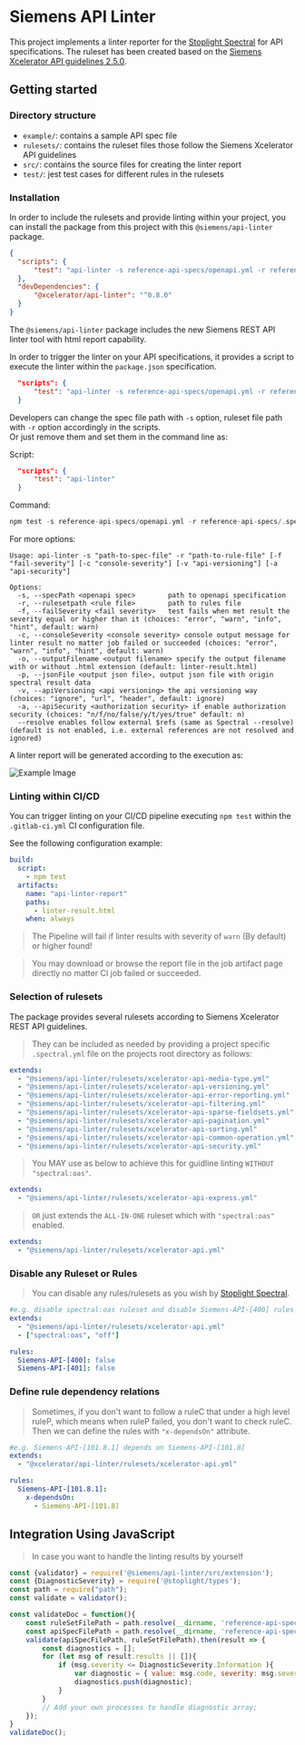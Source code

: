 # Siemens API Linter

This project implements a linter reporter for the [Stoplight Spectral](https://docs.stoplight.io/docs/spectral/674b27b261c3c-overview) for API specifications.
The ruleset has been created based on the [Siemens Xcelerator API guidelines 2.5.0](https://developer.siemens.com/guidelines/api-guidelines/rest/index.html).

## Getting started
### Directory structure

- `example/`: contains a sample API spec file
- `rulesets/`: contains the ruleset files those follow the Siemens Xcelerator API guidelines
- `src/`: contains the source files for creating the linter report
- `test/`: jest test cases for different rules in the rulesets

### Installation

In order to include the rulesets and provide linting within your project, you can install the package from this project with this `@siemens/api-linter` package. 

```json
{
  "scripts": {
      "test": "api-linter -s reference-api-specs/openapi.yml -r reference-api-specs/.spectral.yml"
  },
  "devDependencies": {
      "@xcelerator/api-linter": "^0.8.0"
  }
}
```

The `@siemens/api-linter` package includes the new Siemens REST API linter tool with html report capability.

In order to trigger the linter on your API specifications, it provides a script to execute the linter within the `package.json` specification.

```json
  "scripts": {
      "test": "api-linter -s reference-api-specs/openapi.yml -r reference-api-specs/.spectral.yml"
  }
```
Developers can change the spec file path with `-s` option, ruleset file path with `-r` option accordingly in the scripts.<br>
Or just remove them and set them in the command line as:<br>

Script:
```json
  "scripts": {
      "test": "api-linter"
  }
```
Command:
```groovy
npm test -s reference-api-specs/openapi.yml -r reference-api-specs/.spectral.yml
```

For more options:

```
Usage: api-linter -s "path-to-spec-file" -r "path-to-rule-file" [-f "fail-severity"] [-c "console-severity"] [-v "api-versioning"] [-a "api-security"]

Options:
  -s, --specPath <openapi spec>        path to openapi specification
  -r, --rulesetpath <rule file>        path to rules file
  -f, --failSeverity <fail severity>   test fails when met result the severity equal or higher than it (choices: "error", "warn", "info", "hint", default: warn)
  -c, --consoleSeverity <console severity> console output message for linter result no matter job failed or succeeded (choices: "error", "warn", "info", "hint", default: warn)
  -o, --outputFilename <output filename> specify the output filename with or without .html extension (default: linter-result.html)
  -p, --jsonFile <output json file>, output json file with origin spectral result data
  -v, --apiVersioning <api versioning> the api versioning way (choices: "ignore", "url", "header", default: ignore)
  -a, --apiSecurity <authorization security> if enable authorization security (choices: "n/f/no/false/y/t/yes/true" default: n)
  --resolve enables follow external $refs (same as Spectral --resolve) (default is not enabled, i.e. external references are not resolved and ignored)
  ```

A linter report will be generated according to the execution as:

![Example Image](linter-report.png)

### Linting within CI/CD

You can trigger linting on your CI/CD pipeline executing `npm test` within the `.gitlab-ci.yml` CI configuration file.

See the following configuration example:

```yaml
build:
  script:
    - npm test
  artifacts:
    name: "api-linter-report"
    paths:
      - linter-result.html
    when: always
```

> The Pipeline will fail if linter results with severity of `warn` (By default) or higher found!

> You may download or browse the report file in the job artifact page directly no matter CI job failed or succeeded.

### Selection of rulesets

The package provides several rulesets according to Siemens Xcelerator REST API guidelines.<br>
> They can be included as needed by providing a project specific `.spectral.yml` file on the projects root directory as follows:
```yaml
extends:
  - "@siemens/api-linter/rulesets/xcelerator-api-media-type.yml"
  - "@siemens/api-linter/rulesets/xcelerator-api-versioning.yml"
  - "@siemens/api-linter/rulesets/xcelerator-api-error-reporting.yml"
  - "@siemens/api-linter/rulesets/xcelerator-api-filtering.yml"
  - "@siemens/api-linter/rulesets/xcelerator-api-sparse-fieldsets.yml"
  - "@siemens/api-linter/rulesets/xcelerator-api-pagination.yml"
  - "@siemens/api-linter/rulesets/xcelerator-api-sorting.yml"
  - "@siemens/api-linter/rulesets/xcelerator-api-common-operation.yml"
  - "@siemens/api-linter/rulesets/xcelerator-api-security.yml"
```
> You MAY use as below to achieve this for guidline linting `WITHOUT` `"spectral:oas"`.
```yaml
extends:
  - "@siemens/api-linter/rulesets/xcelerator-api-express.yml"
```
> `OR` just extends the `ALL-IN-ONE` ruleset which with `"spectral:oas"` enabled.
```yaml
extends:
  - "@siemens/api-linter/rulesets/xcelerator-api.yml"
```
### Disable any Ruleset or Rules
> You can disable any rules/rulesets as you wish by [Stoplight Spectral](https://docs.stoplight.io/docs/spectral/674b27b261c3c-overview).
```yaml
#e.g. disable spectral:oas ruleset and disable Siemens-API-[400] rules from the extended ruleset
extends:
  - "@siemens/api-linter/rulesets/xcelerator-api.yml"
  - ["spectral:oas", "off"]

rules:
  Siemens-API-[400]: false
  Siemens-API-[401]: false
```

### Define rule dependency relations
> Sometimes, if you don't want to follow a ruleC that under a high level ruleP, which means when ruleP failed, you don't want to check ruleC.
Then we can define the rules with `"x-dependsOn"` attribute.
```yaml
#e.g. Siemens-API-[101.8.1] depends on Siemens-API-[101.8]
extends:
  - "@xcelerator/api-linter/rulesets/xcelerator-api.yml"

rules:
  Siemens-API-[101.8.1]: 
    x-dependsOn:
      - Siemens-API-[101.8]
```

## Integration Using JavaScript
> In case you want to handle the linting results by yourself
```javascript
const {validator} = require('@siemens/api-linter/src/extension');
const {DiagnosticSeverity} = require('@stoplight/types');
const path = require("path");
const validate = validator();

const validateDoc = function(){
    const ruleSetFilePath = path.resolve(__dirname, 'reference-api-specs/.spectral.yml');
    const apiSpecFilePath = path.resolve(__dirname, 'reference-api-specs/openapi-prod.yml');
    validate(apiSpecFilePath, ruleSetFilePath).then(result => {
        const diagnostics = [];
        for (let msg of result.results || []){
            if (msg.severity <= DiagnosticSeverity.Information ){
                var diagnostic = { value: msg.code, severity: msg.severity, message: msg.message };
                diagnostics.push(diagnostic);
            }
        }
        // Add your own processes to handle diagnostic array;
    });
}
validateDoc();
```


